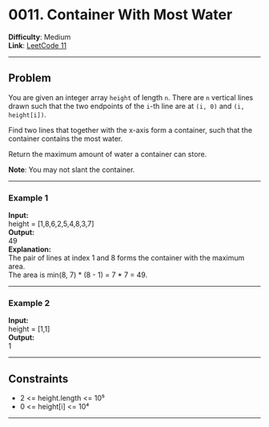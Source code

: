 # 0011. Container With Most Water

**Difficulty**: Medium  
**Link**: [LeetCode 11](https://leetcode.com/problems/container-with-most-water)

---

## Problem

You are given an integer array `height` of length `n`. There are `n` vertical lines drawn such that the two endpoints of the `i`-th line are at `(i, 0)` and `(i, height[i])`.

Find two lines that together with the x-axis form a container, such that the container contains the most water.

Return the maximum amount of water a container can store.

**Note**: You may not slant the container.

---

### Example 1

**Input:**  
    height = [1,8,6,2,5,4,8,3,7]  
**Output:**  
    49  
**Explanation:**  
    The pair of lines at index 1 and 8 forms the container with the maximum area.  
    The area is min(8, 7) * (8 - 1) = 7 * 7 = 49.

---

### Example 2

**Input:**  
    height = [1,1]  
**Output:**  
    1

---

## Constraints

- 2 <= height.length <= 10⁵  
- 0 <= height[i] <= 10⁴

---
